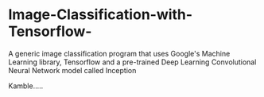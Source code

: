 # Image-Classification-with-Tensorflow-
A generic image classification program that uses Google's Machine Learning library, Tensorflow and a pre-trained Deep Learning Convolutional Neural Network model called Inception

Kamble.....
